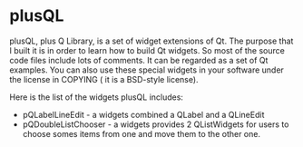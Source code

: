 plusQL
======

plusQL, plus Q Library, is a set of widget extensions of Qt. The purpose 
that I built it is in order to learn how to build Qt widgets. So most of 
the source code files include lots of comments. It can be regarded as a set
of Qt examples. You can also use these special widgets in your software 
under the license in COPYING ( it is a BSD-style license).

Here is the list of the widgets plusQL includes:
 - pQLabelLineEdit - a widgets combined a QLabel and a QLineEdit
 - pQDoubleListChooser - a widgets provides 2 QListWidgets for users to 
 	choose somes items from one and move them to the other one.

